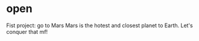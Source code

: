 # open
Fist project: go to Mars
Mars is the hotest and closest planet to Earth. Let's conquer that mf!
